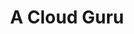 ---
description: This course covers the various software, tools, and utilities used to
  configure web services on a Linux host.
link: https://learn.acloud.guru/course/21d201a8-1ec5-4076-bd74-8836d87cb9f1/overview/?utm_source=jupiter&utm_medium=cpc
shortname: acloud.guru-ssh
title: A Cloud Guru
---